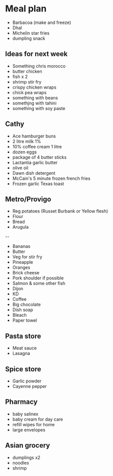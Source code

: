 # Meal plan

- Barbacoa (make and freeze)
- Dhal
- Michelin star fries
- dumpling snack

## Ideas for next week

- Something chris morocco
- butter chicken
- fish x 2
- shrimp stir fry
- crispy chicken wraps
- chick pea wraps
- something with beans
- somethjng with tahini
- something with soy paste

## Cathy

- Ace hamburger buns
- 2 litre milk 1%
- 10% coffee cream 1 litre
- dozen eggs
- package of 4 butter sticks
- Lactantia garlic butter
- olive oil
- Dawn dish detergent
- McCain's 5 minute frozen french fries
- Frozen garlic Texas toast

## Metro/Provigo

- Reg potatoes (Russet Burbank or Yellow flesh)
- Flour
- Bread
- Arugula

--

- Bananas
- Butter
- Veg for stir fry
- Pineapple
- Oranges
- Brick cheese
- Pork shoulder if possible
- Salmon & some other fish
- Dijon
- KD
- Coffee
- Big chocolate
- Dish soap
- Bleach
- Paper towel

## Pasta store

- Meat sauce
- Lasagna

## Spice store

- Garlic powder
- Cayenne pepper

## Pharmacy

- baby salinex
- baby cream for day care
- refill wipes for home
- large envelopes

## Asian grocery

- dumplings x2
- noodles
- shrimp
